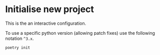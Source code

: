 # Initialise new project
This is the an interactive configuration.

 To use a specific python version (allowing patch fixes) use the following notation `^3.x`.

``` sh
poetry init
```

